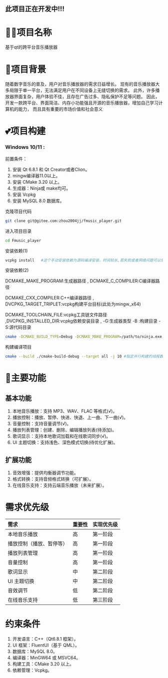## 此项目正在开发中!!!
# 😶‍🌫️项目名称

基于qt的跨平台音乐播放器

# 💖项目背景

随着数字音乐的普及，用户对音乐播放器的需求日益增长。
现有的音乐播放器大多局限于单一平台，无法满足用户在不同设备上无缝切换的需求。
此外，许多播放器界面复杂，用户体验不佳，且存在广告过多、隐私保护不足等问题。
因此，开发一款跨平台、界面简洁、内存小功能强且开源的音乐播放器，增加自己学习计算机的能力，
而且具有重要的市场价值和社会意义

# 💕项目构建

### Windows 10/11 :
前置条件：
1. 安装 Qt 6.8.1 和 Qt Creator或者Clion。
2. mingw编译器11.0以上。
3. 安装 CMake 3.20 以上。
4. 生成器：Ninja或 make均可。
5. 安装 Vcpkg
6. 安装 MySQL 8.0 数据库。

克隆项目代码

```bash
git clone git@gitee.com:zhou2004jj/fmusic_player.git
```

进入项目目录

```bash
cd Fmusic_player
```

安装依赖(1)
```bash
vcpkg install   #这个手动安装依赖为源码编译安装，时间较长,若失败或者网络问题可以使用下面的命令(2)
```

安装依赖(2) 

DCMAKE_MAKE_PROGRAM:生成器路径 , DCMAKE_C_COMPILER:C编译器路径 

DCMAKE_CXX_COMPILER:C++编译器路径 , DVCPKG_TARGET_TRIPLET:vcpkg构建平台目标(此处为mingw_x64) 

DCMAKE_TOOLCHAIN_FILE:vcpkg工具链文件路径 ,DVCPKG_INSTALLED_DIR:vcpkg依赖安装目录 , -G:生成器类型 -B :构建目录 -S:源代码目录

```bash
cmake -DCMAKE_BUILD_TYPE=Debug -DCMAKE_MAKE_PROGRAM=/path/to/ninja.exe -DCMAKE_C_COMPILER=/path/to/gcc.exe -DCMAKE_CXX_COMPILER=/path/to/g++.exe -DVCPKG_TARGET_TRIPLET=x64-mingw-dynamic -DCMAKE_TOOLCHAIN_FILE=D:/path/to/vcpkg/scripts/buildsystems/vcpkg.cmake -DVCPKG_INSTALLED_DIR=./vcpkg_installed -G Ninja -S . -B ./cmake-build-debug
```

构建编译项目

```bash
cmake --build ./cmake-build-debug --target all -j 10 #指定并行构建的线程数为10
```

# 🌟主要功能
## 基本功能
1. 本地音乐播放：支持 MP3、WAV、FLAC 等格式(√)。
2. 播放控制：播放、暂停、快进、快退、上一曲、下一曲(√)。
3. 音量控制：支持音量调节(√)。
4. 播放列表管理：创建、删除、编辑播放列表(待添加)。
5. 歌词显示：支持本地歌词加载和在线歌词同步(√)。
6. UI 主题切换：支持浅色、深色模式切换(待优化扩展)。
## 扩展功能
1. 音效增强：提供均衡器调节功能。
2. 格式转换：支持音频格式转换（可扩展）。
3. 在线音乐支持：支持云端音乐播放（未来扩展）。

# 需求优先级

| 需求 | 重要性 | 实现优先级 |
|:----|:----|:----|
| 本地音乐播放 | 高 | 第一阶段 |
| 播放控制（播放、暂停等） | 高 | 第一阶段 |
| 播放列表管理 | 高 | 第一阶段 |
| 音量控制 | 高 | 第一阶段 |
| 歌词显示 | 中 | 第二阶段 |
| UI 主题切换 | 中 | 第二阶段 |
| 音效调节 | 低 | 第二阶段 |
| 在线音乐支持 | 低 | 第三阶段 |

# 约束条件
1. 开发语言：C++（Qt6.8.1 框架）。
2. UI 框架：FluentUI（基于 QML）。
3. 数据库：MySQL 8.0。
4. 编译器：MinGW64 或 MSVC64。
5. 构建工具：CMake 3.20 以上。
6. 依赖管理：Vcpkg。




